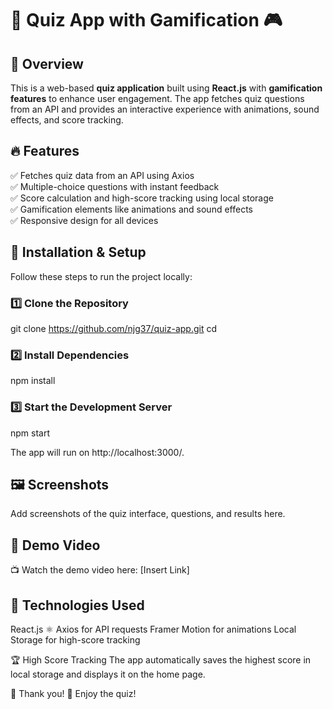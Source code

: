 # 🧠 Quiz App with Gamification 🎮  

## 🚀 Overview  
This is a web-based **quiz application** built using **React.js** with **gamification features** to enhance user engagement. The app fetches quiz questions from an API and provides an interactive experience with animations, sound effects, and score tracking.  

## 🔥 Features  
✅ Fetches quiz data from an API using Axios  
✅ Multiple-choice questions with instant feedback  
✅ Score calculation and high-score tracking using local storage  
✅ Gamification elements like animations and sound effects  
✅ Responsive design for all devices  

## 📜 Installation & Setup  
Follow these steps to run the project locally:  

### 1️⃣ Clone the Repository  
git clone https://github.com/njg37/quiz-app.git
cd <your-project-folder>

### 2️⃣ Install Dependencies
npm install

### 3️⃣ Start the Development Server
npm start

The app will run on http://localhost:3000/.

## 🖼 Screenshots
Add screenshots of the quiz interface, questions, and results here.

## 🎥 Demo Video
📺 Watch the demo video here: [Insert Link]

## 📌 Technologies Used
React.js ⚛️
Axios for API requests
Framer Motion for animations
Local Storage for high-score tracking

🏆 High Score Tracking
The app automatically saves the highest score in local storage and displays it on the home page.


🎉 Thank you! 🚀 Enjoy the quiz!


